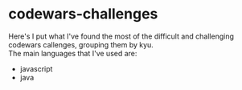 # codewars-challenges

Here's I put what I've found the most of the difficult and challenging codewars callenges, grouping them by kyu.
<br/>
The main languages that I've used are: 
- javascript
- java

